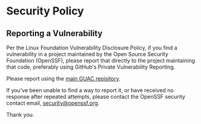 # Security Policy

## Reporting a Vulnerability

Per the Linux Foundation Vulnerability Disclosure Policy, if you find a vulnerability in a project maintained by the Open Source Security Foundation (OpenSSF), please report that directly to the project maintaining that code, preferably using GitHub's Private Vulnerability Reporting.

Please report using the [main GUAC repisitory](https://github.com/guacsec/guac/security/advisories/new).

If you've been unable to find a way to report it, or have received no response after repeated attempts, please contact the OpenSSF security contact email, security@openssf.org.

Thank you.
